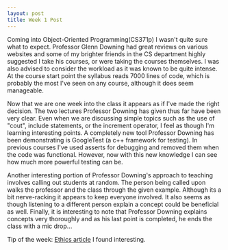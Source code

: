 ```yaml
---
layout: post
title: Week 1 Post
---
```


Coming into Object-Oriented Programming(CS371p) I wasn't quite sure what to expect. Professor Glenn Downing had great reviews on various websites and some of my brighter friends in the CS department highly suggested I take his courses, or were taking the courses themselves. I was also advised to consider the workload as it was known to be quite intense. At the course start point the syllabus reads 7000 lines of code, which is probably the most I've seen on any course, although it does seem manageable. 

Now that we are one week into the class it appears as if I've made the right decision. The two lectures Professor Downing has given thus far have been very clear. Even when we are discussing simple topics such as the use of "cout", include statements, or the increment operator, I feel as though I'm learning interesting points. A completely new tool Professor Downing has been demonstrating is GoogleTest (a c++ framework for testing). In previous courses I've used asserts for debugging and removed them when the code was functional. However, now with this new knowledge I can see how much more powerful testing can be. 

Another interesting portion of Professor Downing's approach to teaching involves calling out students at random. The person being called upon walks the professor and the class through the given example. Although its a bit nerve-racking it appears to keep everyone involved. It also seems as though listening to a different person explain a concept could be beneficial as well. Finally, it is interesting to note that Professor Downing explains concepts very thoroughly and as his last point is completed, he ends the class with a mic drop...

Tip of the week:
[Ethics article](http://mikecavaliere.com/ethics-for-freelance-programmers/) I found interesting. 